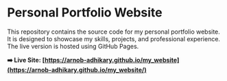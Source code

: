 # Personal Portfolio Website

This repository contains the source code for my personal portfolio website. It is designed to showcase my skills, projects, and professional experience. The live version is hosted using GitHub Pages.

**➡️ Live Site: [https://arnob-adhikary.github.io/my_website](https://arnob-adhikary.github.io/my_website/)**
